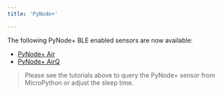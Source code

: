 ```yaml
---
title: 'PyNode+'

---
```


The following PyNode+ BLE enabled sensors are now available:

* [PyNode+ Air](pynodeair/)
* [PyNode+ AirQ](pynodeairq/)

> Please see the tutorials above to query the PyNode+ sensor from MicroPython or adjust the sleep time.
